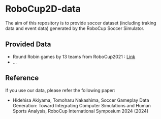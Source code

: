 # RoboCup2D-data

The aim of this repository is to provide soccer dataset (including traking data and event data) generated by the RoboCup Soccer Simulator.


## Provided Data

- Round Robin games by 13 teams from RoboCup2021 : [Link](http://alab.ise.ous.ac.jp/robocupdata/rc2021-roundrobin/)
- ...

## Reference

If you use our data, please refer the following paper:

- Hidehisa Akiyama, Tomoharu Nakashima, Soccer Gameplay Data Generation: Toward Integrating Computer Simulations and Human Sports Analysis, RoboCup International Symposium 2024 (2024)